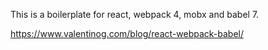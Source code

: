 This is a boilerplate for react, webpack 4, mobx and babel 7.

https://www.valentinog.com/blog/react-webpack-babel/
